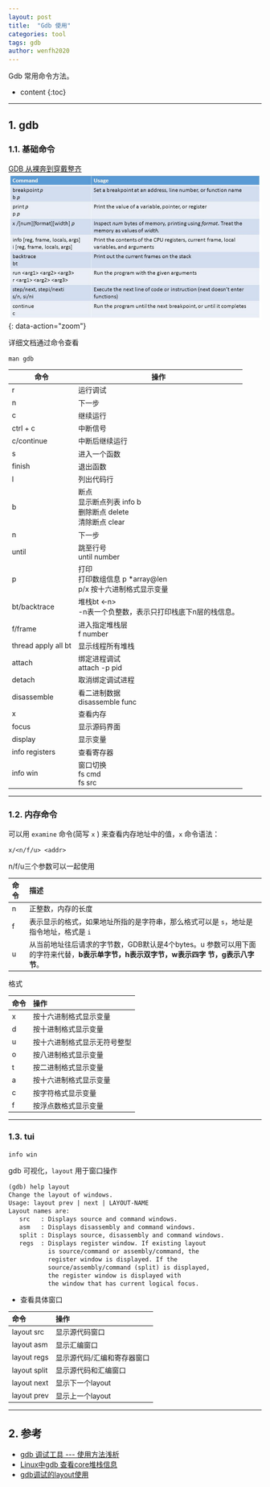 ```yaml
---
layout: post
title:  "Gdb 使用"
categories: tool
tags: gdb
author: wenfh2020
---
```


Gdb 常用命令方法。



* content
{:toc}

---

## 1. gdb

### 1.1. 基础命令

[GDB 从裸奔到穿戴整齐](http://www.skywind.me/blog/archives/2036)
![命令](/images/2020-02-20-19-40-56.png){: data-action="zoom"}

详细文档通过命令查看

```shell
man gdb
```

| 命令                | 操作                                                                         |
| ------------------- | ---------------------------------------------------------------------------- |
| r                   | 运行调试                                                                     |
| n                   | 下一步                                                                       |
| c                   | 继续运行                                                                     |
| ctrl + c            | 中断信号                                                                     |
| c/continue          | 中断后继续运行                                                               |
| s                   | 进入一个函数                                                                 |
| finish              | 退出函数                                                                     |
| l                   | 列出代码行                                                                   |
| b                   | 断点<br/>显示断点列表 info b<br/>删除断点 delete <number><br/>清除断点 clear |
| n                   | 下一步                                                                       |
| until               | 跳至行号<br/>until number                                                    |
| p                   | 打印<br/>打印数组信息 p *array@len<br />p/x 按十六进制格式显示变量           |
| bt/backtrace        | 堆栈bt <-n><br/>-n表一个负整数，表示只打印栈底下n层的栈信息。                |
| f/frame             | 进入指定堆栈层<br/> f number                                                 |
| thread apply all bt | 显示线程所有堆栈                                                             |
| attach              | 绑定进程调试<br/>attach -p pid                                               |
| detach              | 取消绑定调试进程                                                             |
| disassemble         | 看二进制数据<br/>disassemble func                                            |
| x                   | 查看内存                                                                     |
| focus               | 显示源码界面                                                                 |
| display             | 显示变量                                                                     |
| info registers      | 查看寄存器                                                                   |
| info win            | 窗口切换<br/>fs cmd<br/>fs src                                               |

---

### 1.2. 内存命令

可以用 `examine` 命令(简写 `x` ) 来查看内存地址中的值，`x` 命令语法：

```shell
x/<n/f/u> <addr>
```

n/f/u三个参数可以一起使用

| 命令 | 描述                                                                                                                                   |
| :--- | :------------------------------------------------------------------------------------------------------------------------------------- |
| n    | 正整数，内存的长度                                                                                                                     |
| f    | 表示显示的格式，如果地址所指的是字符串，那么格式可以是 `s`，地址是指令地址，格式是 `i`                                                 |
| u    | 从当前地址往后请求的字节数，GDB默认是4个bytes。u 参数可以用下面的字符来代替，**b表示单字节，h表示双字节，w表示四字 节，g表示八字节**。 |

格式

| 命令 | 操作                         |
| :--- | :--------------------------- |
| x    | 按十六进制格式显示变量       |
| d    | 按十进制格式显示变量         |
| u    | 按十六进制格式显示无符号整型 |
| o    | 按八进制格式显示变量         |
| t    | 按二进制格式显示变量         |
| a    | 按十六进制格式显示变量       |
| c    | 按字符格式显示变量           |
| f    | 按浮点数格式显示变量         |

---

### 1.3. tui

```shell
info win
```

gdb 可视化，`layout` 用于窗口操作

```shell
(gdb) help layout
Change the layout of windows.
Usage: layout prev | next | LAYOUT-NAME
Layout names are:
   src   : Displays source and command windows.
   asm   : Displays disassembly and command windows.
   split : Displays source, disassembly and command windows.
   regs  : Displays register window. If existing layout
           is source/command or assembly/command, the
           register window is displayed. If the
           source/assembly/command (split) is displayed,
           the register window is displayed with
           the window that has current logical focus.
```

* 查看具体窗口

| 命令         | 操作                        |
| :----------- | :-------------------------- |
| layout src   | 显示源代码窗口              |
| layout asm   | 显示汇编窗口                |
| layout regs  | 显示源代码/汇编和寄存器窗口 |
| layout split | 显示源代码和汇编窗口        |
| layout next  | 显示下一个layout            |
| layout prev  | 显示上一个layout            |

---

## 2. 参考

* [gdb 调试工具 --- 使用方法浅析](https://blog.csdn.net/men_wen/article/details/75220102)
* [Linux中gdb 查看core堆栈信息](https://blog.csdn.net/suxinpingtao51/article/details/12072559)
* [gdb调试的layout使用](https://blog.csdn.net/zhangjs0322/article/details/10152279)